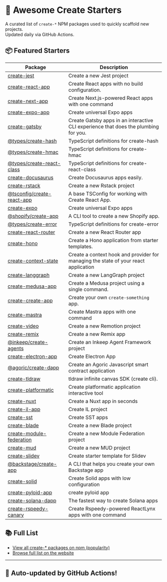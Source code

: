 # 🌱 Awesome Create Starters

A curated list of `create-*` NPM packages used to quickly scaffold new projects.  
Updated daily via GitHub Actions.

## 📦 Featured Starters

| Package | Description |
| ------- | ----------- |
| [create-jest](https://www.npmjs.com/package/create-jest) | Create a new Jest project |
| [create-react-app](https://www.npmjs.com/package/create-react-app) | Create React apps with no build configuration. |
| [create-next-app](https://www.npmjs.com/package/create-next-app) | Create Next.js-powered React apps with one command |
| [create-expo-app](https://www.npmjs.com/package/create-expo-app) | Create universal Expo apps |
| [create-gatsby](https://www.npmjs.com/package/create-gatsby) | Create Gatsby apps in an interactive CLI experience that does the plumbing for you. |
| [@types/create-hash](https://www.npmjs.com/package/@types/create-hash) | TypeScript definitions for create-hash |
| [@types/create-hmac](https://www.npmjs.com/package/@types/create-hmac) | TypeScript definitions for create-hmac |
| [@types/create-react-class](https://www.npmjs.com/package/@types/create-react-class) | TypeScript definitions for create-react-class |
| [create-docusaurus](https://www.npmjs.com/package/create-docusaurus) | Create Docusaurus apps easily. |
| [create-rstack](https://www.npmjs.com/package/create-rstack) | Create a new Rstack project |
| [@tsconfig/create-react-app](https://www.npmjs.com/package/@tsconfig/create-react-app) | A base TSConfig for working with Create React App. |
| [create-expo](https://www.npmjs.com/package/create-expo) | Create universal Expo apps |
| [@shopify/create-app](https://www.npmjs.com/package/@shopify/create-app) | A CLI tool to create a new Shopify app. |
| [@types/create-error](https://www.npmjs.com/package/@types/create-error) | TypeScript definitions for create-error |
| [create-react-router](https://www.npmjs.com/package/create-react-router) | Create a new React Router app |
| [create-hono](https://www.npmjs.com/package/create-hono) | Create a Hono application from starter templates. |
| [create-context-state](https://www.npmjs.com/package/create-context-state) | Create a context hook and provider for managing the state of your react application |
| [create-langgraph](https://www.npmjs.com/package/create-langgraph) | Create a new LangGraph project |
| [create-medusa-app](https://www.npmjs.com/package/create-medusa-app) | Create a Medusa project using a single command. |
| [create-create-app](https://www.npmjs.com/package/create-create-app) | Create your own `create-something` app. |
| [create-mastra](https://www.npmjs.com/package/create-mastra) | Create Mastra apps with one command |
| [create-video](https://www.npmjs.com/package/create-video) | Create a new Remotion project |
| [create-remix](https://www.npmjs.com/package/create-remix) | Create a new Remix app |
| [@inkeep/create-agents](https://www.npmjs.com/package/@inkeep/create-agents) | Create an Inkeep Agent Framework project |
| [create-electron-app](https://www.npmjs.com/package/create-electron-app) | Create Electron App |
| [@agoric/create-dapp](https://www.npmjs.com/package/@agoric/create-dapp) | Create an Agoric Javascript smart contract application |
| [create-tldraw](https://www.npmjs.com/package/create-tldraw) | tldraw infinite canvas SDK (create cli). |
| [create-platformatic](https://www.npmjs.com/package/create-platformatic) | Create platformatic application interactive tool |
| [create-nuxt](https://www.npmjs.com/package/create-nuxt) | Create a Nuxt app in seconds |
| [create-il-app](https://www.npmjs.com/package/create-il-app) | Create IL project |
| [create-sst](https://www.npmjs.com/package/create-sst) | Create SST apps |
| [create-blade](https://www.npmjs.com/package/create-blade) | Create a new Blade project |
| [create-module-federation](https://www.npmjs.com/package/create-module-federation) | Create a new Module Federation project |
| [create-mud](https://www.npmjs.com/package/create-mud) | Create a new MUD project |
| [create-slidev](https://www.npmjs.com/package/create-slidev) | Create starter template for Slidev |
| [@backstage/create-app](https://www.npmjs.com/package/@backstage/create-app) | A CLI that helps you create your own Backstage app |
| [create-solid](https://www.npmjs.com/package/create-solid) | Create Solid apps with low configuration |
| [create-pyloid-app](https://www.npmjs.com/package/create-pyloid-app) | create pyloid app |
| [create-solana-dapp](https://www.npmjs.com/package/create-solana-dapp) | The fastest way to create Solana apps |
| [create-rspeedy-canary](https://www.npmjs.com/package/create-rspeedy-canary) | Create Rspeedy-powered ReactLynx apps with one command |

## 📚 Full List

- [View all create-* packages on npm (popularity)](https://www.npmjs.com/search?q=create-&ranking=popularity)
- [Browse full list on the website](https://project42da.github.io/awesome-create-starters/)

---

## 🤖 Auto-updated by GitHub Actions!
